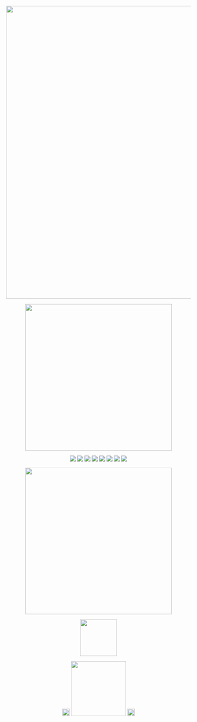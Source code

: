 <p align="center">
   <img src="https://files.catbox.moe/506n9m.png" width="800" height="auto"/>
   </p>
<p align="center">
   <img src="https://64.media.tumblr.com/9824b47f284a60e47890b87086c5ba27/1fb36553dcefbcd1-7d/s400x600/b725f2a30c9ea372c81d368ef3371d10b5b57ae0.gifv" width="400" height="auto"/>
</p>
<p align="center">
  <img src="https://files.catbox.moe/5v6yrz.webp"/>
  <img src="https://files.catbox.moe/5v6yrz.webp"/>
  <img src="https://files.catbox.moe/5v6yrz.webp"/>
  <img src="https://files.catbox.moe/5v6yrz.webp"/>
  <img src="https://files.catbox.moe/5v6yrz.webp"/>
  <img src="https://files.catbox.moe/5v6yrz.webp"/>
  <img src="https://files.catbox.moe/5v6yrz.webp"/>
  <img src="https://files.catbox.moe/5v6yrz.webp"/>
</p>
<p align="center">
 <img src="https://64.media.tumblr.com/491b3ee6a9cea340be2c38fb906a223a/5f31e6a8194fbf35-5b/s1280x1920/fd1420dff595202f2b8871694bf2f19037b61a9f.gifv" width="400" height="auto"/>
</p>
<p align="center">
 <img src="https://media1.tenor.com/m/bOQuBMc3ypkAAAAC/dottoscara-dottoscara-genshin.gif" width="100" height="auto"/>
</p>
<p align="center">
 <img src="https://64.media.tumblr.com/0ed541b4eb3cf0481e13134dd684e9cc/b446c5c66747859d-9a/s75x75_c1/03130984af65f47abebc9dfdab6b44190a7a42a6.gifv" width="20" height="auto"/>
 <img src="https://64.media.tumblr.com/1a9708c796027adc0f61c32fc9d8825e/3bf59de8a1dc1544-ec/s250x400/7dfb67b6c93bdfc2e6d7b54ea897f62068dd9281.gifv" width="150" height="auto"/>
<img src="https://64.media.tumblr.com/0ed541b4eb3cf0481e13134dd684e9cc/b446c5c66747859d-9a/s75x75_c1/03130984af65f47abebc9dfdab6b44190a7a42a6.gifv" width="20" height="auto"/>
</p>
